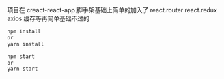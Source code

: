 项目在 creact-react-app 脚手架基础上简单的加入了 react.router react.redux axios 缓存等再简单基础不过的
```javascript
npm install
or
yarn install
```
```javascript
npm start
or
yarn start
```
